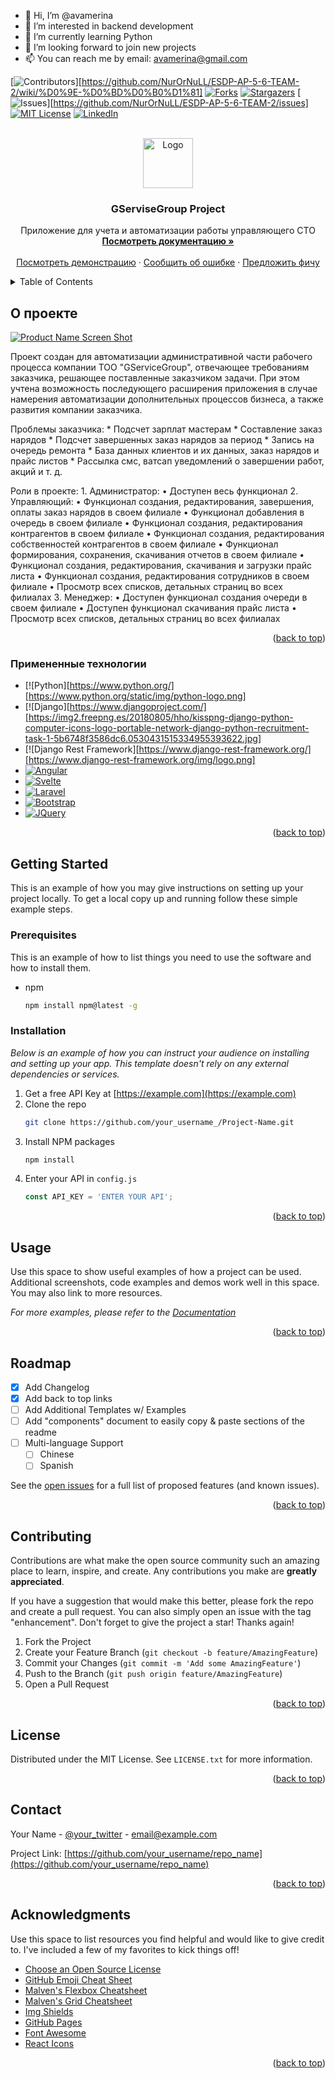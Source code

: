 - 👋 Hi, I’m @avamerina
- 👀 I’m interested in backend development
- 🌱 I’m currently learning Python
- 💞️ I’m looking forward to join new projects
- 📫 You can reach me by email: avamerina@gmail.com

<!---
avamerina/avamerina is a ✨ special ✨ repository because its `README.md` (this file) appears on your GitHub profile.
You can click the Preview link to take a look at your changes.
--->

<!-- PROJECT SHIELDS -->
<!--
*** I'm using markdown "reference style" links for readability.
*** Reference links are enclosed in brackets [ ] instead of parentheses ( ).
*** See the bottom of this document for the declaration of the reference variables
*** for contributors-url, forks-url, etc. This is an optional, concise syntax you may use.
*** https://www.markdownguide.org/basic-syntax/#reference-style-links
-->
[![Contributors][contributors-shield]][https://github.com/NurOrNuLL/ESDP-AP-5-6-TEAM-2/wiki/%D0%9E-%D0%BD%D0%B0%D1%81]
[![Forks][forks-shield]][forks-url]
[![Stargazers][stars-shield]][stars-url]
[![Issues][issues-shield]][https://github.com/NurOrNuLL/ESDP-AP-5-6-TEAM-2/issues]
[![MIT License][license-shield]][license-url]
[![LinkedIn][linkedin-shield]][linkedin-url]



<!-- PROJECT LOGO -->
<br />
<div align="center">
  <a href="https://github.com/othneildrew/Best-README-Template">
    <img src="images/logo.png" alt="Logo" width="80" height="80">
  </a>

  <h3 align="center">GServiseGroup Project</h3>

  <p align="center">
    Приложение для учета и автоматизации работы управляющего СТО
    <br />
    <a href="https://github.com/NurOrNuLL/ESDP-AP-5-6-TEAM-2/wiki"><strong>Посмотреть документацию »</strong></a>
    <br />
    <br />
    <a href="https://github.com/othneildrew/Best-README-Template">Посмотреть демонстрацию</a>
    ·
    <a href="https://github.com/othneildrew/Best-README-Template/issues">Сообщить об ошибке</a>
    ·
    <a href="https://github.com/othneildrew/Best-README-Template/issues">Предложить фичу</a>
  </p>
</div>



<!-- TABLE OF CONTENTS -->
<details>
  <summary>Table of Contents</summary>
  <ol>
    <li>
      <a href="#about-the-project">About The Project</a>
      <ul>
        <li><a href="#built-with">Built With</a></li>
      </ul>
    </li>
    <li>
      <a href="#getting-started">Getting Started</a>
      <ul>
        <li><a href="#prerequisites">Prerequisites</a></li>
        <li><a href="#installation">Installation</a></li>
      </ul>
    </li>
    <li><a href="#usage">Usage</a></li>
    <li><a href="#roadmap">Roadmap</a></li>
    <li><a href="#contributing">Contributing</a></li>
    <li><a href="#license">License</a></li>
    <li><a href="#contact">Contact</a></li>
    <li><a href="#acknowledgments">Acknowledgments</a></li>
  </ol>
</details>



<!-- ABOUT THE PROJECT -->
## О проекте

[![Product Name Screen Shot][product-screenshot]](https://example.com)

Проект создан для автоматизации административной части рабочего процесса компании ТОО "GServiceGroup", отвечающее требованиям заказчика, решающее поставленные заказчиком задачи. При этом учтена возможность последующего расширения приложения в случае намерения автоматизации дополнительных процессов бизнеса, а также развития компании заказчика.

Проблемы заказчика:
    * Подсчет зарплат мастерам
    * Составление заказ нарядов
    * Подсчет завершенных заказ нарядов за период
    * Запись на очередь ремонта
    * База данных клиентов и их данных, заказ нарядов и прайс листов
    * Рассылка смс, ватсап уведомлений о завершении работ, акций и т. д.


Роли в проекте:
    1. Администратор:
    • Доступен весь функционал
    2. Управляющий:
    • Функционал создания, редактирования, завершения, оплаты заказ нарядов в своем филиале
    • Функционал добавления в очередь в своем филиале
    • Функционал создания, редактирования контрагентов в своем филиале
    • Функционал создания, редактирования собственностей контрагентов в своем филиале
    • Функционал формирования, сохранения, скачивания отчетов в своем филиале
    • Функционал создания, редактирования, скачивания и загрузки прайс листа
    • Функционал создания, редактирования сотрудников в своем филиале
    • Просмотр всех списков, детальных страниц во всех филиалах
    3. Менеджер:
    • Доступен функционал создания очереди в своем филиале
    • Доступен функционал скачивания прайс листа
    • Просмотр всех списков, детальных страниц во всех филиалах

<p align="right">(<a href="#top">back to top</a>)</p>



### Примененные технологии

* [![Python][https://www.python.org/][https://www.python.org/static/img/python-logo.png]
* [![Django][https://www.djangoproject.com/][https://img2.freepng.es/20180805/hho/kisspng-django-python-computer-icons-logo-portable-network-django-python-recruitment-task-1-5b6748f3586dc6.0530431515334955393622.jpg]
* [![Django Rest Framework][https://www.django-rest-framework.org/][https://www.django-rest-framework.org/img/logo.png]
* [![Angular][Angular.io]][Angular-url]
* [![Svelte][Svelte.dev]][Svelte-url]
* [![Laravel][Laravel.com]][Laravel-url]
* [![Bootstrap][Bootstrap.com]][Bootstrap-url]
* [![JQuery][JQuery.com]][JQuery-url]

<p align="right">(<a href="#top">back to top</a>)</p>



<!-- GETTING STARTED -->
## Getting Started

This is an example of how you may give instructions on setting up your project locally.
To get a local copy up and running follow these simple example steps.

### Prerequisites

This is an example of how to list things you need to use the software and how to install them.
* npm
  ```sh
  npm install npm@latest -g
  ```

### Installation

_Below is an example of how you can instruct your audience on installing and setting up your app. This template doesn't rely on any external dependencies or services._

1. Get a free API Key at [https://example.com](https://example.com)
2. Clone the repo
   ```sh
   git clone https://github.com/your_username_/Project-Name.git
   ```
3. Install NPM packages
   ```sh
   npm install
   ```
4. Enter your API in `config.js`
   ```js
   const API_KEY = 'ENTER YOUR API';
   ```

<p align="right">(<a href="#top">back to top</a>)</p>



<!-- USAGE EXAMPLES -->
## Usage

Use this space to show useful examples of how a project can be used. Additional screenshots, code examples and demos work well in this space. You may also link to more resources.

_For more examples, please refer to the [Documentation](https://example.com)_

<p align="right">(<a href="#top">back to top</a>)</p>



<!-- ROADMAP -->
## Roadmap

- [x] Add Changelog
- [x] Add back to top links
- [ ] Add Additional Templates w/ Examples
- [ ] Add "components" document to easily copy & paste sections of the readme
- [ ] Multi-language Support
    - [ ] Chinese
    - [ ] Spanish

See the [open issues](https://github.com/othneildrew/Best-README-Template/issues) for a full list of proposed features (and known issues).

<p align="right">(<a href="#top">back to top</a>)</p>



<!-- CONTRIBUTING -->
## Contributing

Contributions are what make the open source community such an amazing place to learn, inspire, and create. Any contributions you make are **greatly appreciated**.

If you have a suggestion that would make this better, please fork the repo and create a pull request. You can also simply open an issue with the tag "enhancement".
Don't forget to give the project a star! Thanks again!

1. Fork the Project
2. Create your Feature Branch (`git checkout -b feature/AmazingFeature`)
3. Commit your Changes (`git commit -m 'Add some AmazingFeature'`)
4. Push to the Branch (`git push origin feature/AmazingFeature`)
5. Open a Pull Request

<p align="right">(<a href="#top">back to top</a>)</p>



<!-- LICENSE -->
## License

Distributed under the MIT License. See `LICENSE.txt` for more information.

<p align="right">(<a href="#top">back to top</a>)</p>



<!-- CONTACT -->
## Contact

Your Name - [@your_twitter](https://twitter.com/your_username) - email@example.com

Project Link: [https://github.com/your_username/repo_name](https://github.com/your_username/repo_name)

<p align="right">(<a href="#top">back to top</a>)</p>



<!-- ACKNOWLEDGMENTS -->
## Acknowledgments

Use this space to list resources you find helpful and would like to give credit to. I've included a few of my favorites to kick things off!

* [Choose an Open Source License](https://choosealicense.com)
* [GitHub Emoji Cheat Sheet](https://www.webpagefx.com/tools/emoji-cheat-sheet)
* [Malven's Flexbox Cheatsheet](https://flexbox.malven.co/)
* [Malven's Grid Cheatsheet](https://grid.malven.co/)
* [Img Shields](https://shields.io)
* [GitHub Pages](https://pages.github.com)
* [Font Awesome](https://fontawesome.com)
* [React Icons](https://react-icons.github.io/react-icons/search)

<p align="right">(<a href="#top">back to top</a>)</p>



<!-- MARKDOWN LINKS & IMAGES -->
<!-- https://www.markdownguide.org/basic-syntax/#reference-style-links -->
[contributors-shield]: https://img.shields.io/github/contributors/othneildrew/Best-README-Template.svg?style=for-the-badge
[contributors-url]: https://github.com/othneildrew/Best-README-Template/graphs/contributors
[forks-shield]: https://img.shields.io/github/forks/othneildrew/Best-README-Template.svg?style=for-the-badge
[forks-url]: https://github.com/othneildrew/Best-README-Template/network/members
[stars-shield]: https://img.shields.io/github/stars/othneildrew/Best-README-Template.svg?style=for-the-badge
[stars-url]: https://github.com/othneildrew/Best-README-Template/stargazers
[issues-shield]: https://img.shields.io/github/issues/othneildrew/Best-README-Template.svg?style=for-the-badge
[issues-url]: https://github.com/othneildrew/Best-README-Template/issues
[license-shield]: https://img.shields.io/github/license/othneildrew/Best-README-Template.svg?style=for-the-badge
[license-url]: https://github.com/othneildrew/Best-README-Template/blob/master/LICENSE.txt
[linkedin-shield]: https://img.shields.io/badge/-LinkedIn-black.svg?style=for-the-badge&logo=linkedin&colorB=555
[linkedin-url]: https://linkedin.com/in/othneildrew
[product-screenshot]: images/screenshot.png
[Next.js]: https://img.shields.io/badge/next.js-000000?style=for-the-badge&logo=nextdotjs&logoColor=white
[Next-url]: https://nextjs.org/
[React.js]: https://img.shields.io/badge/React-20232A?style=for-the-badge&logo=react&logoColor=61DAFB
[React-url]: https://reactjs.org/
[Vue.js]: https://img.shields.io/badge/Vue.js-35495E?style=for-the-badge&logo=vuedotjs&logoColor=4FC08D
[Vue-url]: https://vuejs.org/
[Angular.io]: https://img.shields.io/badge/Angular-DD0031?style=for-the-badge&logo=angular&logoColor=white
[Angular-url]: https://angular.io/
[Svelte.dev]: https://img.shields.io/badge/Svelte-4A4A55?style=for-the-badge&logo=svelte&logoColor=FF3E00
[Svelte-url]: https://svelte.dev/
[Laravel.com]: https://img.shields.io/badge/Laravel-FF2D20?style=for-the-badge&logo=laravel&logoColor=white
[Laravel-url]: https://laravel.com
[Bootstrap.com]: https://img.shields.io/badge/Bootstrap-563D7C?style=for-the-badge&logo=bootstrap&logoColor=white
[Bootstrap-url]: https://getbootstrap.com
[JQuery.com]: https://img.shields.io/badge/jQuery-0769AD?style=for-the-badge&logo=jquery&logoColor=white
[JQuery-url]: https://jquery.com 
